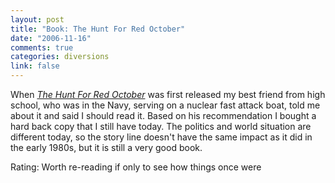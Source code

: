 ```yaml
--- 
layout: post
title: "Book: The Hunt For Red October"
date: "2006-11-16"
comments: true
categories: diversions
link: false
---
```

When <i><a href="http://www.amazon.com/Hunt-October-Jack-Ryan-Novels/dp/0425133516/sr=8-2/qid=1163735848/ref=pd_bbs_sr_2/102-3248367-9722548?ie=UTF8&s=books" title="The Hunt For Red October">The Hunt For Red October</a></i> was first released my best friend from high school, who was in the Navy, serving on a nuclear fast attack boat, told me about it and said I should read it. Based on his recommendation I bought a hard back copy that I still have today. The politics and world situation are different today, so the story line doesn't have the same impact as it did in the early 1980s, but it is still a very good book.

Rating: Worth re-reading if only to see how things once were
